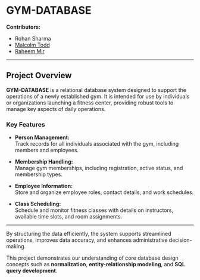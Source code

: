 # GYM-DATABASE

**Contributors:**  
- Rohan Sharma  
- [Malcolm Todd](https://github.com/Rubixue)  
- [Raheem Mir](https://github.com/raheemmir)

---

## Project Overview

**GYM-DATABASE** is a relational database system designed to support the operations of a newly established gym. It is intended for use by individuals or organizations launching a fitness center, providing robust tools to manage key aspects of daily operations.

### Key Features

- **Person Management:**  
  Track records for all individuals associated with the gym, including members and employees.

- **Membership Handling:**  
  Manage gym memberships, including registration, active status, and membership types.

- **Employee Information:**  
  Store and organize employee roles, contact details, and work schedules.

- **Class Scheduling:**  
  Schedule and monitor fitness classes with details on instructors, available time slots, and room assignments.

---

By structuring the data efficiently, the system supports streamlined operations, improves data accuracy, and enhances administrative decision-making.

This project demonstrates our understanding of core database design concepts such as **normalization**, **entity-relationship modeling**, and **SQL query development**.
